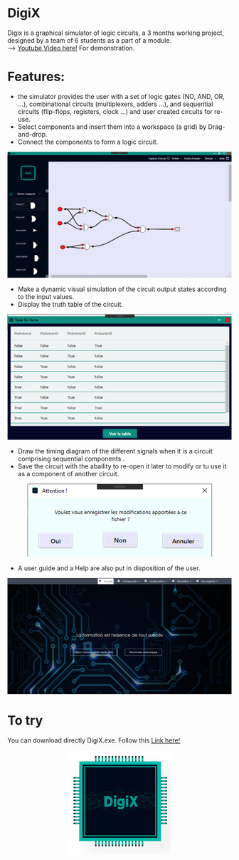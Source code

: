 # DigiX

Digix is a graphical simulator of logic circuits, a 3 months working project, designed by a team of 6 students as a part of a module. <br/>
--> [Youtube Video here!](https://www.youtube.com/watch?v=OxuG4MAOG0g&fbclid=IwAR02kJ8JblrgUim53vQ_8IlaGj_bfO7Sgh0C09xM5hx9iHCtdE5rpg29FuM) For demonstration.

# Features: 

-	the simulator provides the user with a set of logic gates (NO, AND, OR, …), combinational circuits (multiplexers, adders ...), and sequential circuits (flip-flops, registers, clock ...) and user created circuits for re-use.
-	Select components and insert them into a workspace (a grid) by Drag-and-drop.
-	Connect the components to form a logic circuit. 
<p align="center">
 <img src="https://github.com/OussamaBenakmoum/DigiX/blob/master/WpfApp2/readpic/qp1.PNG" >
</p>

-	Make a dynamic visual simulation of the circuit output states according to the input values.
-	Display the truth table of the circuit.
<p align="center">
<img src="https://github.com/OussamaBenakmoum/DigiX/blob/master/WpfApp2/readpic/table.PNG" >
</p>

-	Draw the timing diagram of the different signals when it is a circuit comprising sequential components .
-	Save the circuit with the abaility to re-open it later to modify or tu use it as a component of another circuit.
<p align="center">
<img src="https://github.com/OussamaBenakmoum/DigiX/blob/master/WpfApp2/readpic/quitter.PNG" >
</p>

-	A user guide and a Help are also put in disposition of the user. <br/>
<p align="center">
<img src="https://github.com/OussamaBenakmoum/DigiX/blob/master/WpfApp2/readpic/help.PNG" >
</p>

# To try

You can download directly DigiX.exe. Follow this [Link here!](https://www.mediafire.com/file/c70ie4820ktxvhr/DigiX.msi/file)

<p align="center">
 <img src="https://github.com/OussamaBenakmoum/DigiX/blob/master/WpfApp2/ditix.png" >
</p>

